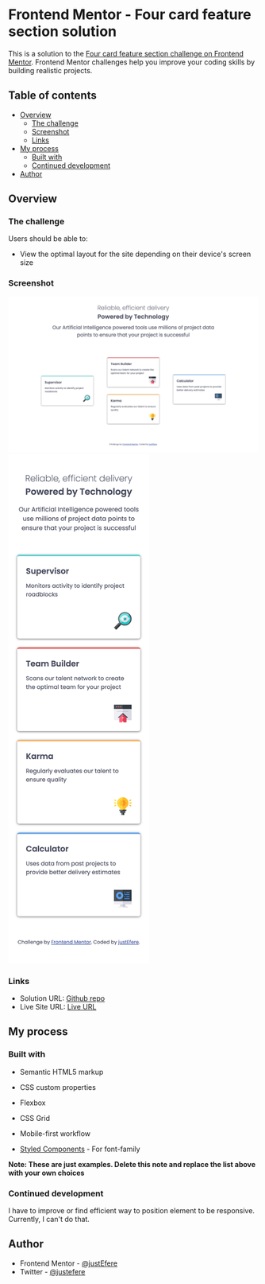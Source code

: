 # Frontend Mentor - Four card feature section solution

This is a solution to the [Four card feature section challenge on Frontend Mentor](https://www.frontendmentor.io/challenges/four-card-feature-section-weK1eFYK). Frontend Mentor challenges help you improve your coding skills by building realistic projects. 

## Table of contents

- [Overview](#overview)
  - [The challenge](#the-challenge)
  - [Screenshot](#screenshot)
  - [Links](#links)
- [My process](#my-process)
  - [Built with](#built-with)
  - [Continued development](#continued-development)
- [Author](#author)



## Overview

### The challenge

Users should be able to:

- View the optimal layout for the site depending on their device's screen size

### Screenshot

![](./desktop.png)
![](./mobile.png)



### Links

- Solution URL: [Github repo](https://github.com/justEfere/frontend-mentor/tree/main/Four-card-feature-section)
- Live Site URL: [Live URL](https://justefere.github.io/frontend-mentor/Four-card-feature-section)

## My process

### Built with

- Semantic HTML5 markup
- CSS custom properties
- Flexbox
- CSS Grid
- Mobile-first workflow

- [Styled Components](https://fonts.googleapis.com/css2?family=Poppins:wght@200;400;600&display=swap) - For font-family

**Note: These are just examples. Delete this note and replace the list above with your own choices**


### Continued development

I have to improve or find efficient way to position element to be responsive. Currently, I can't do that.


## Author

- Frontend Mentor - [@justEfere](https://www.frontendmentor.io/profile/justEfere)
- Twitter - [@justefere](https://www.twitter.com/justefere)


